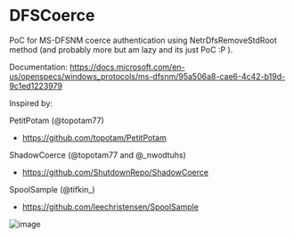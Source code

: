 # DFSCoerce

PoC for MS-DFSNM coerce  authentication  using NetrDfsRemoveStdRoot method (and probably more but am lazy and its just PoC :P ).


Documentation: https://docs.microsoft.com/en-us/openspecs/windows_protocols/ms-dfsnm/95a506a8-cae6-4c42-b19d-9c1ed1223979


Inspired by:


PetitPotam (@topotam77)
  * https://github.com/topotam/PetitPotam

ShadowCoerce (@topotam77 and @\_nwodtuhs)
  * https://github.com/ShutdownRepo/ShadowCoerce

SpoolSample (@tifkin_)
  * https://github.com/leechristensen/SpoolSample


![image](https://user-images.githubusercontent.com/44291883/174439536-0c68649c-e144-4fed-b3a9-137017fd58aa.png)


